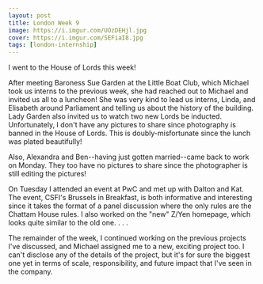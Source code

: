```yaml
---
layout: post
title: London Week 9
image: https://i.imgur.com/UOzDEHjl.jpg
cover: https://i.imgur.com/SEFiaI8.jpg
tags: [london-internship]
---
```


I went to the House of Lords this week!

After meeting Baroness Sue Garden at the Little Boat Club, which Michael took us interns to the previous week, she had reached out to Michael and invited us all to a luncheon! She was very kind to lead us interns, Linda, and Elisabeth around Parliament and telling us about the history of the building. Lady Garden also invited us to watch two new Lords be inducted. Unfortunately, I don't have any pictures to share since photography is banned in the House of Lords. This is doubly-misfortunate since the lunch was plated beautifully!

Also, Alexandra and Ben--having just gotten married--came back to work on Monday. They too have no pictures to share since the photographer is still editing the pictures!

On Tuesday I attended an event at PwC and met up with Dalton and Kat. The event, CSFI's Brussels in Breakfast, is both informative and interesting since it takes the format of a panel discussion where the only rules are the Chattam House rules. I also worked on the "new" Z/Yen homepage, which looks quite similar to the old one. . . .

The remainder of the week, I continued working on the previous projects I've discussed, and Michael assigned me to a new, exciting project too. I can't disclose any of the details of the project, but it's for sure the biggest one yet in terms of scale, responsibility, and future impact that I've seen in the company.